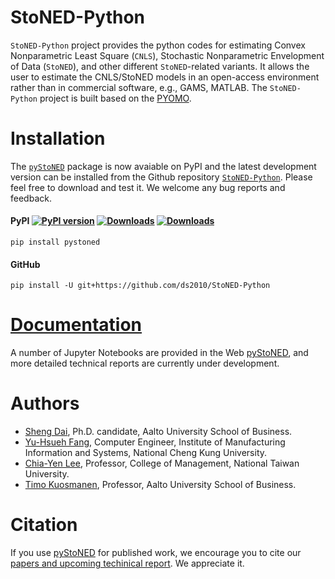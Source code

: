 # StoNED-Python

`StoNED-Python` project provides the python codes for estimating Convex Nonparametric Least Square (`CNLS`), Stochastic Nonparametric Envelopment of Data (`StoNED`), and other different `StoNED`-related variants. It allows the user to estimate the CNLS/StoNED models in an open-access environment rather than in commercial software, e.g., GAMS, MATLAB. The `StoNED-Python` project is built based on the [PYOMO](http://www.pyomo.org/). 

# Installation

The [`pyStoNED`](https://pypi.org/project/pystoned/) package is now avaiable on PyPI and the latest development version can be installed from the Github repository [`StoNED-Python`](https://github.com/ds2010/StoNED-Python). Please feel free to download and test it. We welcome any bug reports and feedback.

#### PyPI [![PyPI version](https://img.shields.io/pypi/v/pystoned.svg?maxAge=3600)](https://pypi.org/project/pystoned/) [![Downloads](https://pepy.tech/badge/pystoned/month)](https://pepy.tech/project/pystoned/month) [![Downloads](https://pepy.tech/badge/pystoned)](https://pepy.tech/project/pystoned)

    pip install pystoned

#### GitHub

    pip install -U git+https://github.com/ds2010/StoNED-Python

# [Documentation](https://pystoned.readthedocs.io/en/latest/)

A number of Jupyter Notebooks are provided in the Web [pyStoNED](https://pystoned.readthedocs.io/en/latest/), and more detailed technical reports are currently under development.

# Authors

 + [Sheng Dai](https://www.researchgate.net/profile/Sheng_Dai8), Ph.D. candidate, Aalto University School of Business.
 + [Yu-Hsueh Fang](https://github.com/JulianATA), Computer Engineer, Institute of Manufacturing Information and Systems, National Cheng Kung University.
 + [Chia-Yen Lee](http://polab.im.ntu.edu.tw/), Professor, College of Management, National Taiwan University.
 + [Timo Kuosmanen](https://www.researchgate.net/profile/Timo_Kuosmanen), Professor, Aalto University School of Business.

# Citation

If you use [pyStoNED](https://pypi.org/project/pystoned/) for published work, we encourage you to cite our [papers and upcoming techinical report](https://github.com/ds2010/pyStoNED-Tutorials/blob/master/doc/Citing.md). We appreciate it.
